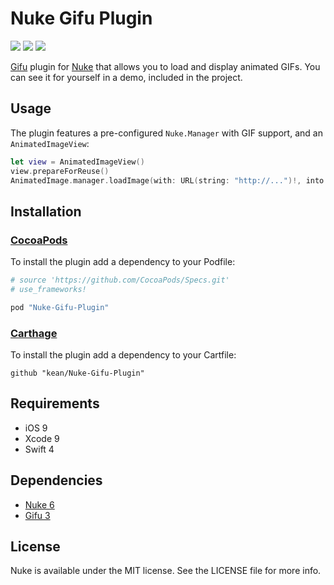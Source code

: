 # Nuke Gifu Plugin

<p align="left">
<img src="https://img.shields.io/cocoapods/v/Nuke-Gifu-Plugin.svg?label=version">
<img src="https://img.shields.io/badge/supports-CocoaPods%20%7C%20Carthage-green.svg">
<img src="https://img.shields.io/badge/platforms-iOS-lightgrey.svg">
</p>


[Gifu](https://github.com/kaishin/Gifu) plugin for [Nuke](https://github.com/kean/Nuke) that allows you to load and display animated GIFs. You can see it for yourself in a demo, included in the project.


## Usage

The plugin features a pre-configured `Nuke.Manager` with GIF support, and an `AnimatedImageView`:

```swift
let view = AnimatedImageView()
view.prepareForReuse()
AnimatedImage.manager.loadImage(with: URL(string: "http://...")!, into: view)
```

## Installation

### [CocoaPods](http://cocoapods.org)

To install the plugin add a dependency to your Podfile:

```ruby
# source 'https://github.com/CocoaPods/Specs.git'
# use_frameworks!

pod "Nuke-Gifu-Plugin"
```

### [Carthage](https://github.com/Carthage/Carthage)

To install the plugin add a dependency to your Cartfile:

```
github "kean/Nuke-Gifu-Plugin"
```

## Requirements

- iOS 9
- Xcode 9
- Swift 4

## Dependencies

- [Nuke 6](https://github.com/kean/Nuke)
- [Gifu 3](https://github.com/kaishin/Gifu)

## License

Nuke is available under the MIT license. See the LICENSE file for more info.
